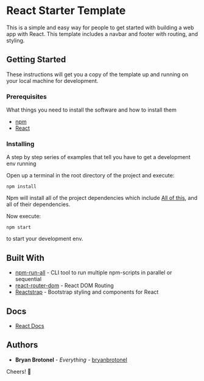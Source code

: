 # React Starter Template

This is a simple and easy way for people to get started with building a web app with React. This template includes a navbar and footer with routing, and styling.

## Getting Started

These instructions will get you a copy of the template up and running on your local machine for development.

### Prerequisites

What things you need to install the software and how to install them

-   [npm](https://www.npmjs.com/get-npm)
-   [React](https://reactjs.org/docs/add-react-to-a-new-app.html)

### Installing

A step by step series of examples that tell you have to get a development env running

Open up a terminal in the root directory of the project and execute:

    npm install

Npm will install all of the project dependencies which include [All of this](#built-with), and all of their dependencies.

Now execute:

    npm start

to start your development env.

## Built With

-   [npm-run-all](https://www.npmjs.com/package/npm-run-all) - CLI tool to run multiple npm-scripts in parallel or sequential
-   [react-router-dom](https://www.npmjs.com/package/react-router-dom) - React DOM Routing
-   [Reactstrap](https://reactstrap.github.io/) - Bootstrap styling and components for React

## Docs

-   [React Docs](React.md)

## Authors

-   **Bryan Brotonel** - _Everything_ - [bryanbrotonel](https://github.com/bryanbrotonel)

Cheers! :tada:
